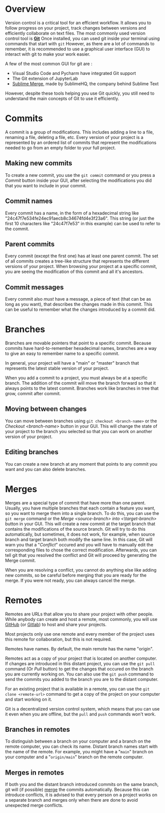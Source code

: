 # Overview
Version control is a critical tool for an efficient workflow. It allows you to follow progress on your project, track changes between versions and efficiently collaborate on text files. 
The most commonly used version control tool is [**Git**](https://git-scm.com/)
Once installed, you can used git inside your terminal using commands that start with `git`
However, as there are a lot of commands to remember, it is recommended to use a graphical user interface (GUI) to interact with git to make your work easier.

A few of the most common GUI for git are :
- Visual Studio Code and Pycharm have integrated Git support
- The Git extension of JupyterLab
- [Sublime Merge](https://www.sublimemerge.com/), made by SublimeHQ, the company behind Sublime Text

However, despite these tools helping you use Git quickly, you still need to understand the main concepts of Git to use it efficiently.

# Commits
A commit is a group of modifications. This includes adding a line to a file, renaming a file, deleting a file, etc. Every version of your project is a represented by an ordered list of commits that represent the modifications needed to go from an empty folder to your full project.

## Making new commits

To create a new commit, you use the `git commit` command or you press a *Commit* button inside your GUI, after selecting the modifications you did that you want to include in your commit.

## Commit names
Every commit has a name, in the form of a hexadecimal string like "24c47f7e534fe24ec91aecb8c34674fd4e3f23a6". This string (or just the first 10 characters like "24c47f7e53" in this example) can be used to refer to the commit.

## Parent commits
Every commit (except the first one) has at least one parent commit. The set of all commits creates a tree-like structure that represents the different versions of your project. When browsing your project at a specific commit, you are seeing the modification of this commit and all it's ancestors.

## Commit messages
Every commit also *must* have a message, a piece of text (that can be as long as you want), that describes the changes made in this commit. This can be useful to remember what the changes introduced by a commit did.

# Branches
Branches are movable pointers that point to a specific commit. Because commits have hard-to-remember hexadecimal names, branches are a way to give an easy to remember name to a specific commit.

In general, your project will have a "main" or "master" branch that represents the latest stable version of your project.

When you add a commit to a project, you must always be at a specific branch. The addition of the commit will move the branch forward so that it always points to the latest commit. Branches work like branches in tree that grow, commit after commit.

## Moving between changes
You can move between branches using `git checkout <branch-name>` or the *Checkout \<branch-name\>* button in your GUI. This will change the state of your project to the branch you selected so that you can work on another version of your project. 

## Editing branches
You can create a new branch at any moment that points to any commit you want and you can also delete branches. 

# Merges
Merges are a special type of commit that have more than one parent. Usually, you have multiple branches that each contain a feature you want, so you want to merge them into a single branch.
To do this, you can use the `git merge` command or the *Merge \<source-branch\> into <\target-branch\>* button in your GUI.
This will create a new commit at the target branch that contains the modifications of the source branch.
Git will try to do this automatically, but sometimes, it does not work, for example, when source branch and target branch both modify the same line. In this case, Git will warn you that a "*Conflict*" occured and you will have to manually edit the corresponding files to chose the correct modification.
Afterwards, you can tell git that you resolved the conflict and Git will proceed by generating the Merge commit.

When you are resolving a conflict, you cannot do anything else like adding new commits, so be careful before merging that you are ready for the merge. If you were not ready, you can always cancel the merge.

# Remotes
Remotes are URLs that allow you to share your project with other people. While anybody can create and host a remote, most commonly, you will use [GitHub](https://github.com) (or [Gitlab](https://gitlab.com/explore)) to host and share your projects. 

Most projects only use one remote and every member of the project uses this remote for collaboration, but this is not required.

Remotes have names. By default, the main remote has the name "origin".

Remotes act as a copy of your project that is located on another computer. If changes are introduced in this distant project, you can use the `git pull` command (Or *Pull* button) to get the changes that occured on the branch you are currently working on. You can also use the `git push` command to send the commits you added to the branch you are to the distant computer.

For an existing project that is available in a remote, you can use the `git clone <remote-url>` command to get a copy of the project on your computer and start working on it.

Git is a decentralized version control system, which means that you can use it even when you are offline, but the `pull` and `push` commands won't work.

## Branches in remotes

To distinguish between a branch on your computer and a branch on the remote computer, you can check its name. Distant branch names start with the name of the remote. For example, you might have a "`main`" branch on your computer and a "`origin/main`" branch on the remote computer.

## Merges in remotes

If both you and the distant branch introduced commits on the same branch, git will (if possible) [merge](#Merges) the commits automatically. Because this can introduce conflicts, it is advised to that every person on a project works on a separate branch and merges only when there are done to avoid unexpected merge conflicts. 